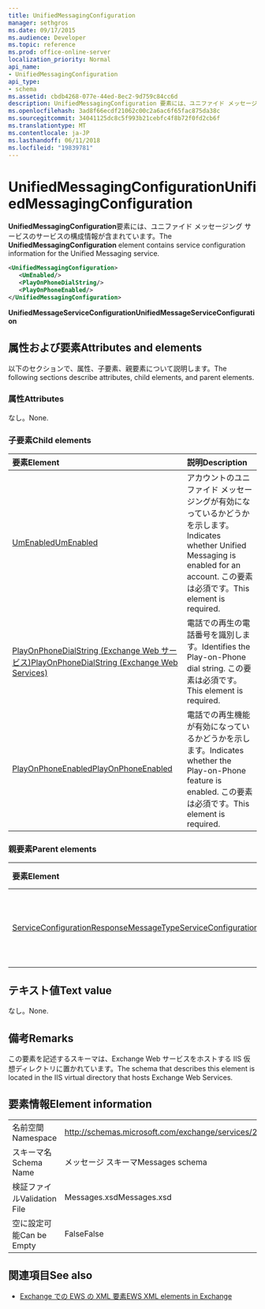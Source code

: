 ```yaml
---
title: UnifiedMessagingConfiguration
manager: sethgros
ms.date: 09/17/2015
ms.audience: Developer
ms.topic: reference
ms.prod: office-online-server
localization_priority: Normal
api_name:
- UnifiedMessagingConfiguration
api_type:
- schema
ms.assetid: cbdb4268-077e-44ed-8ec2-9d759c84cc6d
description: UnifiedMessagingConfiguration 要素には、ユニファイド メッセージング サービスのサービスの構成情報が含まれています。
ms.openlocfilehash: 3ad8f66ecdf21062c00c2a6ac6f65fac875da38c
ms.sourcegitcommit: 34041125dc8c5f993b21cebfc4f8b72f0fd2cb6f
ms.translationtype: MT
ms.contentlocale: ja-JP
ms.lasthandoff: 06/11/2018
ms.locfileid: "19839781"
---
```

# <a name="unifiedmessagingconfiguration"></a><span data-ttu-id="e396e-103">UnifiedMessagingConfiguration</span><span class="sxs-lookup"><span data-stu-id="e396e-103">UnifiedMessagingConfiguration</span></span>

<span data-ttu-id="e396e-104">**UnifiedMessagingConfiguration**要素には、ユニファイド メッセージング サービスのサービスの構成情報が含まれています。</span><span class="sxs-lookup"><span data-stu-id="e396e-104">The **UnifiedMessagingConfiguration** element contains service configuration information for the Unified Messaging service.</span></span> 
  
```XML
<UnifiedMessagingConfiguration>
   <UmEnabled/>
   <PlayOnPhoneDialString/>
   <PlayOnPhoneEnabled/>
</UnifiedMessagingConfiguration>
```

 <span data-ttu-id="e396e-105">**UnifiedMessageServiceConfiguration**</span><span class="sxs-lookup"><span data-stu-id="e396e-105">**UnifiedMessageServiceConfiguration**</span></span>
## <a name="attributes-and-elements"></a><span data-ttu-id="e396e-106">属性および要素</span><span class="sxs-lookup"><span data-stu-id="e396e-106">Attributes and elements</span></span>

<span data-ttu-id="e396e-107">以下のセクションで、属性、子要素、親要素について説明します。</span><span class="sxs-lookup"><span data-stu-id="e396e-107">The following sections describe attributes, child elements, and parent elements.</span></span>
  
### <a name="attributes"></a><span data-ttu-id="e396e-108">属性</span><span class="sxs-lookup"><span data-stu-id="e396e-108">Attributes</span></span>

<span data-ttu-id="e396e-109">なし。</span><span class="sxs-lookup"><span data-stu-id="e396e-109">None.</span></span>
  
### <a name="child-elements"></a><span data-ttu-id="e396e-110">子要素</span><span class="sxs-lookup"><span data-stu-id="e396e-110">Child elements</span></span>

|<span data-ttu-id="e396e-111">**要素**</span><span class="sxs-lookup"><span data-stu-id="e396e-111">**Element**</span></span>|<span data-ttu-id="e396e-112">**説明**</span><span class="sxs-lookup"><span data-stu-id="e396e-112">**Description**</span></span>|
|:-----|:-----|
|[<span data-ttu-id="e396e-113">UmEnabled</span><span class="sxs-lookup"><span data-stu-id="e396e-113">UmEnabled</span></span>](umenabled.md) <br/> |<span data-ttu-id="e396e-114">アカウントのユニファイド メッセージングが有効になっているかどうかを示します。</span><span class="sxs-lookup"><span data-stu-id="e396e-114">Indicates whether Unified Messaging is enabled for an account.</span></span> <span data-ttu-id="e396e-115">この要素は必須です。</span><span class="sxs-lookup"><span data-stu-id="e396e-115">This element is required.</span></span>  <br/> |
|[<span data-ttu-id="e396e-116">PlayOnPhoneDialString (Exchange Web サービス)</span><span class="sxs-lookup"><span data-stu-id="e396e-116">PlayOnPhoneDialString (Exchange Web Services)</span></span>](playonphonedialstring-exchange-web-services.md) <br/> |<span data-ttu-id="e396e-117">電話での再生の電話番号を識別します。</span><span class="sxs-lookup"><span data-stu-id="e396e-117">Identifies the Play-on-Phone dial string.</span></span> <span data-ttu-id="e396e-118">この要素は必須です。</span><span class="sxs-lookup"><span data-stu-id="e396e-118">This element is required.</span></span>  <br/> |
|[<span data-ttu-id="e396e-119">PlayOnPhoneEnabled</span><span class="sxs-lookup"><span data-stu-id="e396e-119">PlayOnPhoneEnabled</span></span>](playonphoneenabled.md) <br/> |<span data-ttu-id="e396e-120">電話での再生機能が有効になっているかどうかを示します。</span><span class="sxs-lookup"><span data-stu-id="e396e-120">Indicates whether the Play-on-Phone feature is enabled.</span></span> <span data-ttu-id="e396e-121">この要素は必須です。</span><span class="sxs-lookup"><span data-stu-id="e396e-121">This element is required.</span></span>  <br/> |
   
### <a name="parent-elements"></a><span data-ttu-id="e396e-122">親要素</span><span class="sxs-lookup"><span data-stu-id="e396e-122">Parent elements</span></span>

|<span data-ttu-id="e396e-123">**要素**</span><span class="sxs-lookup"><span data-stu-id="e396e-123">**Element**</span></span>|<span data-ttu-id="e396e-124">**説明**</span><span class="sxs-lookup"><span data-stu-id="e396e-124">**Description**</span></span>|
|:-----|:-----|
|[<span data-ttu-id="e396e-125">ServiceConfigurationResponseMessageType</span><span class="sxs-lookup"><span data-stu-id="e396e-125">ServiceConfigurationResponseMessageType</span></span>](serviceconfigurationresponsemessagetype.md) <br/> |<span data-ttu-id="e396e-126">サービス構成の設定が含まれています。</span><span class="sxs-lookup"><span data-stu-id="e396e-126">Contains service configuration settings.</span></span>  <br/> |
   
## <a name="text-value"></a><span data-ttu-id="e396e-127">テキスト値</span><span class="sxs-lookup"><span data-stu-id="e396e-127">Text value</span></span>

<span data-ttu-id="e396e-128">なし。</span><span class="sxs-lookup"><span data-stu-id="e396e-128">None.</span></span>
  
## <a name="remarks"></a><span data-ttu-id="e396e-129">備考</span><span class="sxs-lookup"><span data-stu-id="e396e-129">Remarks</span></span>

<span data-ttu-id="e396e-130">この要素を記述するスキーマは、Exchange Web サービスをホストする IIS 仮想ディレクトリに置かれています。</span><span class="sxs-lookup"><span data-stu-id="e396e-130">The schema that describes this element is located in the IIS virtual directory that hosts Exchange Web Services.</span></span>
  
## <a name="element-information"></a><span data-ttu-id="e396e-131">要素情報</span><span class="sxs-lookup"><span data-stu-id="e396e-131">Element information</span></span>

|||
|:-----|:-----|
|<span data-ttu-id="e396e-132">名前空間</span><span class="sxs-lookup"><span data-stu-id="e396e-132">Namespace</span></span>  <br/> |http://schemas.microsoft.com/exchange/services/2006/messages  <br/> |
|<span data-ttu-id="e396e-133">スキーマ名</span><span class="sxs-lookup"><span data-stu-id="e396e-133">Schema Name</span></span>  <br/> |<span data-ttu-id="e396e-134">メッセージ スキーマ</span><span class="sxs-lookup"><span data-stu-id="e396e-134">Messages schema</span></span>  <br/> |
|<span data-ttu-id="e396e-135">検証ファイル</span><span class="sxs-lookup"><span data-stu-id="e396e-135">Validation File</span></span>  <br/> |<span data-ttu-id="e396e-136">Messages.xsd</span><span class="sxs-lookup"><span data-stu-id="e396e-136">Messages.xsd</span></span>  <br/> |
|<span data-ttu-id="e396e-137">空に設定可能</span><span class="sxs-lookup"><span data-stu-id="e396e-137">Can be Empty</span></span>  <br/> |<span data-ttu-id="e396e-138">False</span><span class="sxs-lookup"><span data-stu-id="e396e-138">False</span></span>  <br/> |
   
## <a name="see-also"></a><span data-ttu-id="e396e-139">関連項目</span><span class="sxs-lookup"><span data-stu-id="e396e-139">See also</span></span>



- [<span data-ttu-id="e396e-140">Exchange での EWS の XML 要素</span><span class="sxs-lookup"><span data-stu-id="e396e-140">EWS XML elements in Exchange</span></span>](ews-xml-elements-in-exchange.md)


